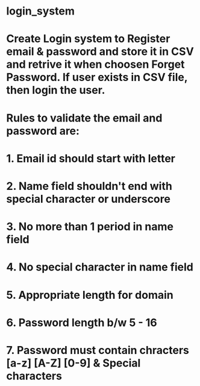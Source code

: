 # login_system
# Create Login system to Register email & password and store it in CSV and retrive it when choosen Forget Password. If user exists in CSV file, then login the user.
# Rules to validate the email and password are:
#     1. Email id should start with letter
 #     2. Name field shouldn't end with special character or underscore
  #    3. No more than 1 period in name field
  #    4. No special character in name field
  #    5. Appropriate length for domain
  #    6. Password length b/w 5 - 16
  #    7. Password must contain chracters [a-z] [A-Z] [0-9] & Special characters
   

